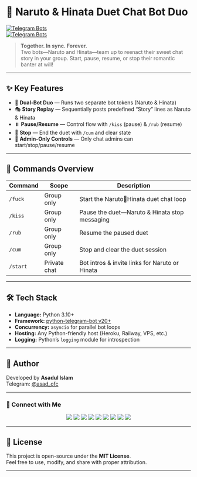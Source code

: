 # 💞 Naruto & Hinata Duet Chat Bot Duo  
[![Telegram Bots](https://img.shields.io/badge/Launch%20NarutoBot-@PervyNarutoBot-2CA5E0?logo=telegram&style=for-the-badge)](https://t.me/PervyNarutoBot)  
[![Telegram Bots](https://img.shields.io/badge/Launch%20HinataBot-@HornyHinataBot-2CA5E0?logo=telegram&style=for-the-badge)](https://t.me/HornyHinataBot)

> **Together. In sync. Forever.**  
> Two bots—Naruto and Hinata—team up to reenact their sweet chat story in your group. Start, pause, resume, or stop their romantic banter at will!

---

## ✨ Key Features

- 🤖 **Dual-Bot Duo** — Runs two separate bot tokens (Naruto & Hinata)  
- 🎭 **Story Replay** — Sequentially posts predefined “Story” lines as Naruto & Hinata  
- ⏸️ **Pause/Resume** — Control flow with `/kiss` (pause) & `/rub` (resume)  
- 🛑 **Stop** — End the duet with `/cum` and clear state  
- 🔐 **Admin-Only Controls** — Only chat admins can start/stop/pause/resume  

---

## 📜 Commands Overview

| Command      | Scope        | Description                                              |
|--------------|--------------|----------------------------------------------------------|
| `/fuck`      | Group only   | Start the Naruto💬Hinata duet chat loop                  |
| `/kiss`      | Group only   | Pause the duet—Naruto & Hinata stop messaging           |
| `/rub`       | Group only   | Resume the paused duet                                  |
| `/cum`       | Group only   | Stop and clear the duet session                         |
| `/start`     | Private chat | Bot intros & invite links for Naruto or Hinata           |

---

## 🛠️ Tech Stack

- **Language:** Python 3.10+  
- **Framework:** [python-telegram-bot v20+](https://github.com/python-telegram-bot/python-telegram-bot)  
- **Concurrency:** `asyncio` for parallel bot loops  
- **Hosting:** Any Python-friendly host (Heroku, Railway, VPS, etc.)  
- **Logging:** Python’s `logging` module for introspection  

---

## 👤 Author

Developed by **Asadul Islam**  
Telegram: [@asad_ofc](https://t.me/asad_ofc)

---

### 💌 Connect with Me

<p align="center">
  <a href="https://t.me/asad_ofc"><img src="https://img.shields.io/badge/Telegram-2CA5E0?style=for-the-badge&logo=telegram&logoColor=white" /></a>
  <a href="mailto:mr.asadul.islam00@gmail.com"><img src="https://img.shields.io/badge/Gmail-D14836?style=for-the-badge&logo=gmail&logoColor=white" /></a>
  <a href="https://youtube.com/@asad_ofc"><img src="https://img.shields.io/badge/YouTube-FF0000?style=for-the-badge&logo=youtube&logoColor=white" /></a>
  <a href="https://instagram.com/aasad_ofc"><img src="https://img.shields.io/badge/Instagram-E4405F?style=for-the-badge&logo=instagram&logoColor=white" /></a>
  <a href="https://tiktok.com/@asad_ofc"><img src="https://img.shields.io/badge/TikTok-000000?style=for-the-badge&logo=tiktok&logoColor=white" /></a>
  <a href="https://x.com/asad_ofc"><img src="https://img.shields.io/badge/X-000000?style=for-the-badge&logo=twitter&logoColor=white" /></a>
  <a href="https://facebook.com/aasad.ofc"><img src="https://img.shields.io/badge/Facebook-1877F2?style=for-the-badge&logo=facebook&logoColor=white" /></a>
  <a href="https://www.threads.net/@aasad_ofc"><img src="https://img.shields.io/badge/Threads-000000?style=for-the-badge&logo=threads&logoColor=white" /></a>
  <a href="https://discord.com/users/1067999831416635473"><img src="https://img.shields.io/badge/Discord-asad__ofc-5865F2?style=for-the-badge&logo=discord&logoColor=white" /></a>
</p>

---

## 📄 License

This project is open-source under the **MIT License**.  
Feel free to use, modify, and share with proper attribution.

---